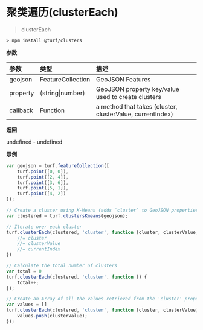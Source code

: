 # 聚类遍历(clusterEach)

> clusterEach

```text
> npm install @turf/clusters
```

**参数**

| 参数     | 类型              | 描述                                                      |
| :------- | :---------------- | :-------------------------------------------------------- |
| geojson  | FeatureCollection | GeoJSON Features                                          |
| property | (string\|number)  | GeoJSON property key/value used to create clusters        |
| callback | Function          | a method that takes (cluster, clusterValue, currentIndex) |

**返回**

undefined - undefined

**示例**

```js
var geojson = turf.featureCollection([
    turf.point([0, 0]),
    turf.point([2, 4]),
    turf.point([3, 6]),
    turf.point([5, 1]),
    turf.point([4, 2])
]);

// Create a cluster using K-Means (adds `cluster` to GeoJSON properties)
var clustered = turf.clustersKmeans(geojson);

// Iterate over each cluster
turf.clusterEach(clustered, 'cluster', function (cluster, clusterValue, currentIndex) {
    //= cluster
    //= clusterValue
    //= currentIndex
})

// Calculate the total number of clusters
var total = 0
turf.clusterEach(clustered, 'cluster', function () {
    total++;
});

// Create an Array of all the values retrieved from the 'cluster' property
var values = []
turf.clusterEach(clustered, 'cluster', function (cluster, clusterValue) {
    values.push(clusterValue);
});
```